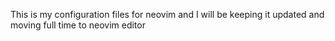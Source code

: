 This is my configuration files for neovim and I will be keeping it updated and moving full time to neovim editor
